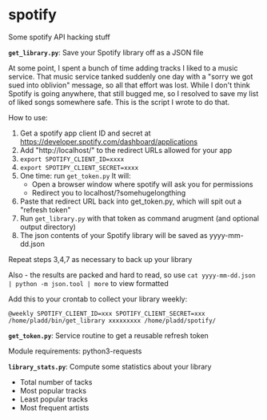 # spotify
Some spotify API hacking stuff


**```get_library.py```**: Save your Spotify library off as a JSON file

At some point, I spent a bunch of time adding tracks I liked to a music service.  That music service tanked suddenly
one day with a "sorry we got sued into oblivion" message, so all that effort was lost.  While I don't think Spotify
is going anywhere, that still bugged me, so I resolved to save my list of liked songs somewhere safe.  This is the
script I wrote to do that.

How to use:

1. Get a spotify app client ID and secret at https://developer.spotify.com/dashboard/applications
2. Add "http://localhost/" to the redirect URLs allowed for your app
3. ```export SPOTIFY_CLIENT_ID=xxxx```
4. ```export SPOTIPY_CLIENT_SECRET=xxxx```
5. One time: run ```get_token.py```
   It will:
   * Open a browser window where spotify will ask you for permissions
   * Redirect you to localhost/?somehugelongthing
6. Paste that redirect URL back into get_token.py, which will spit out a "refresh token"
7. Run ```get_library.py``` with that token as command arugment (and optional output directory)
8. The json contents of your Spotify library will be saved as yyyy-mm-dd.json

Repeat steps 3,4,7 as necessary to back up your library

Also - the results are packed and hard to read, so use ```cat yyyy-mm-dd.json | python -m json.tool | more``` to view formatted

Add this to your crontab to collect your library weekly:
```
@weekly SPOTIFY_CLIENT_ID=xxx SPOTIFY_CLIENT_SECRET=xxx /home/pladd/bin/get_library xxxxxxxxx /home/pladd/spotify/
```

**```get_token.py```**: Service routine to get a reusable refresh token

Module requirements: python3-requests

**```library_stats.py```**: Compute some statistics about your library
* Total number of tacks
* Most popular tracks
* Least popular tracks
* Most frequent artists
